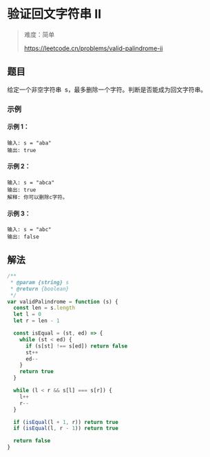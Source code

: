 # 验证回文字符串 Ⅱ

> 难度：简单
>
> https://leetcode.cn/problems/valid-palindrome-ii

## 题目

给定一个非空字符串  s，最多删除一个字符。判断是否能成为回文字符串。

### 示例

#### 示例 1：

```
输入: s = "aba"
输出: true
```

#### 示例 2：

```
输入: s = "abca"
输出: true
解释: 你可以删除c字符。
```

#### 示例 3：

```
输入: s = "abc"
输出: false
```

## 解法

```javascript
/**
 * @param {string} s
 * @return {boolean}
 */
var validPalindrome = function (s) {
  const len = s.length
  let l = 0
  let r = len - 1

  const isEqual = (st, ed) => {
    while (st < ed) {
      if (s[st] !== s[ed]) return false
      st++
      ed--
    }
    return true
  }

  while (l < r && s[l] === s[r]) {
    l++
    r--
  }

  if (isEqual(l + 1, r)) return true
  if (isEqual(l, r - 1)) return true

  return false
}
```
